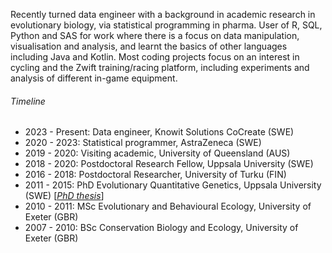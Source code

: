 Recently turned data engineer with a background in academic research in evolutionary biology, via statistical programming in pharma.
User of R, SQL, Python and SAS for work where there is a focus on data manipulation, visualisation and analysis, and learnt the basics of other languages including Java and Kotlin.
Most coding projects focus on an interest in cycling and the Zwift training/racing platform, including experiments and analysis of different in-game equipment.


###### Timeline

- 2023 - Present: Data engineer, Knowit Solutions CoCreate (SWE)
- 2020 - 2023: Statistical programmer, AstraZeneca (SWE)
- 2019 - 2020: Visiting academic, University of Queensland (AUS)
- 2018 - 2020: Postdoctoral Research Fellow, Uppsala University (SWE)
- 2016 - 2018: Postdoctoral Researcher, University of Turku (FIN)
- 2011 - 2015: PhD Evolutionary Quantitative Genetics, Uppsala University (SWE) [[_PhD thesis_](https://www.diva-portal.org/smash/record.jsf?pid=diva2%3A842941&dswid=-2237)]
- 2010 - 2011: MSc Evolutionary and Behavioural Ecology, University of Exeter (GBR)
- 2007 - 2010: BSc Conservation Biology and Ecology, University of Exeter (GBR)